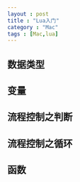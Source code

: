 ```yaml
---
layout : post
title : "Lua入门"
category : "Mac"
tags : [Mac,lua]
---
```


## 数据类型

## 变量

## 流程控制之判断

## 流程控制之循环

## 函数
